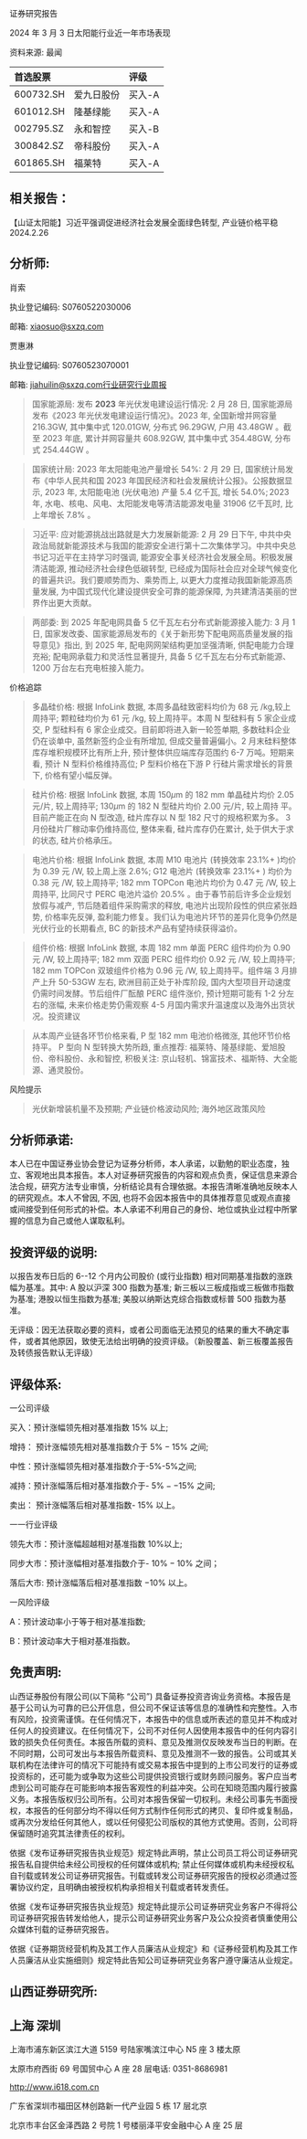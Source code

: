 证券研究报告

2024 年 3 月 3 日太阳能行业近一年市场表现



资料来源: 最闻

| 首选股票 |  | 评级 |
| :--- | :--- | :--- |
| $600732 . \mathrm{SH}$ | 爱九日股份 | 买入-A |
| 601012.SH | 隆基绿能 | 买入-A |
| $002795 . \mathrm{SZ}$ | 永和智控 | 买入-B |
| $300842 . \mathrm{SZ}$ | 帝科股份 | 买入-A |
| $601865 . \mathrm{SH}$ | 福莱特 | 买入-A |

## 相关报告：

【山证太阳能】习近平强调促进经济社会发展全面绿色转型, 产业链价格平稳 2024.2.26

## 分析师:

肖索

执业登记编码: S0760522030006

邮箱: xiaosuo@sxzq.com

贾惠淋

执业登记编码: S0760523070001

邮箱: jiahuilin@sxzq.com行业研究行业周报

>国家能源局: 发布 $\mathbf{2 0 2 3}$ 年光伏发电建设运行情况: 2 月 28 日, 国家能源局发布《2023 年光伏发电建设运行情况》。2023 年, 全国新增并网容量 $216.3 \mathrm{GW}$, 其中集中式 $120.01 \mathrm{GW}$, 分布式 $96.29 \mathrm{GW}$, 户用 $43.48 \mathrm{GW}$ 。截至 2023 年底, 累计并网容量共 $608.92 \mathrm{GW}$, 其中集中式 $354.48 \mathrm{GW}$, 分布式 $254.44 \mathrm{GW}$ 。

>国家统计局: 2023 年太阳能电池产量增长 54\%: 2 月 29 日, 国家统计局发布《中华人民共和国 2023 年国民经济和社会发展统计公报》。公报数据显示, 2023 年, 太阳能电池 (光伏电池) 产量 5.4 亿千瓦, 增长 $54.0 \% ; 2023$年, 水电、核电、风电、太阳能发电等清洁能源发电量 31906 亿千瓦时, 比上年增长 $7.8 \%$ 。

>习近平: 应对能源挑战出路就是大力发展新能源: 2 月 29 日下午, 中共中央政治局就新能源技术与我国的能源安全进行第十二次集体学习。中共中央总书记习近平在主持学习时强调, 能源安全事关经济社会发展全局。积极发展清洁能源, 推动经济社会绿色低碳转型, 已经成为国际社会应对全球气候变化的普遍共识。我们要顺势而为、乘势而上, 以更大力度推动我国新能源高质量发展, 为中国式现代化建设提供安全可靠的能源保障, 为共建清洁美丽的世界作出更大贡献。

>两部委: 到 2025 年配电网具备 5 亿千瓦左右分布式新能源接入能力: 3 月 1 日, 国家发改委、国家能源局发布的《关于新形势下配电网高质量发展的指导意见》指出, 到 2025 年, 配电网网架结构更加坚强清晰, 供配电能力合理充裕; 配电网承载力和灵活性显著提升, 具备 5 亿千瓦左右分布式新能源、1200 万台左右充电桩接入能力。

价格追踪

>多晶硅价格: 根据 InfoLink 数据, 本周多晶硅致密料均价为 68 元 $/ \mathrm{kg}$,较上周持平; 颗粒硅均价为 61 元 $/ \mathrm{kg}$, 较上周持平。本周 $\mathrm{N}$ 型硅料有 5 家企业成交, P 型硅料有 6 家企业成交。目前即将进入新一轮签单期, 多数硅料企业仍在谈单中, 虽然新签约企业有所增加, 但成交量普遍偏小。2 月末硅料整体库存堆积规模环比有所上升, 预计整体供应端库存范围约 6-7 万吨。短期来看, 预计 $\mathrm{N}$ 型料价格维持高位; $\mathrm{P}$ 型料价格在下游 $\mathrm{P}$ 行硅片需求增长的背景下, 价格有望小幅反弹。

> 硅片价格: 根据 InfoLink 数据, 本周 $150 \mu \mathrm{m}$ 的 $182 \mathrm{~mm}$ 单晶硅片均价 2.05 元/片, 较上周持平; $130 \mu \mathrm{m}$ 的 $182 \mathrm{~N}$ 型硅片均价 2.00 元/片, 较上周持
平。目前产能正在向 $\mathrm{N}$ 型改造, 硅片库存以 $\mathrm{N}$ 型 182 尺寸的规格积累为多。 3 月份硅片厂稼动率仍维持高位, 整体来看, 硅片库存仍在累计, 处于供大于求的状态, 硅片价格承压。

> 电池片价格: 根据 InfoLink 数据, 本周 M10 电池片 (转换效率 $23.1 \%+$ )均价为 0.39 元 $/ \mathrm{W}$, 较上周上涨 $2.6 \%$; G12 电池片 (转换效率 $23.1 \%+$ ) 均价为 0.38 元 $/ \mathrm{W}$, 较上周持平; $182 \mathrm{~mm}$ TOPCon 电池片均价为 0.47 元 $/ \mathrm{W}$, 较上周持平, 比同尺寸 PERC 电池片溢价 $20.5 \%$ 。由于春节前后许多企业规划放假与减产, 节后随着组件采购需求的释放, 电池片出现阶段性的供应紧张趋势, 价格率先反弹, 盈利能力修复。我们认为电池片环节的差异化竞争仍然是光伏行业的长期看点, $\mathrm{BC}$ 的新技术产品有望持续获得溢价。

> 组件价格: 根据 InfoLink 数据, 本周 $182 \mathrm{~mm}$ 单面 PERC 组件均价为 0.90 元 $/ \mathrm{W}$, 较上周持平; $182 \mathrm{~mm}$ 双面 PERC 组件均价 0.92 元 $/ \mathrm{W}$, 较上周持平; $182 \mathrm{~mm}$ TOPCon 双玻组件价格为 0.96 元 $/ \mathrm{W}$, 较上周持平。组件端 3 月排产上升 50-53GW 左右, 欧洲目前正处于补库阶段, 国内大型项目开动速度仍需时间发酵。节后组件厂酝酿 PERC 组件涨价, 预计短期可能有 1-2 分左右的涨幅, 未来价格走势仍需观察 4-5 月国内需求升温速度以及海外出货状况。投资建议

>从本周产业链各环节价格来看, P 型 $182 \mathrm{~mm}$ 电池价格微涨, 其他环节价格持平。 $\mathrm{P}$ 型向 $\mathrm{N}$ 型转换大势所趋, 重点推荐: 福莱特、隆基绿能、爱旭股份、帝科股份、永和智控, 积极关注: 京山轻机、锦富技术、福斯特、大全能源、通灵股份。

风险提示

> 光伏新增装机量不及预期; 产业链价格波动风险; 海外地区政策风险

## 分析师承诺:

本人已在中国证券业协会登记为证券分析师，本人承诺，以勤勉的职业态度，独立、客观地出具本报告。本人对证券研究报告的内容和观点负责，保证信息来源合法合规，研究方法专业审慎，分析结论具有合理依据。本报告清晰准确地反映本人的研究观点。本人不曾因, 不因, 也将不会因本报告中的具体推荐意见或观点直接或间接受到任何形式的补偿。本人承诺不利用自己的身份、地位或执业过程中所掌握的信息为自己或他人谋取私利。

## 投资评级的说明:

以报告发布日后的 6--12 个月内公司股价 (或行业指数) 相对同期基准指数的涨跌幅为基准。其中: A 股以沪深 300 指数为基准; 新三板以三板成指或三板做市指数为基准; 港股以恒生指数为基准; 美股以纳斯达克综合指数或标普 500 指数为基准。

无评级：因无法获取必要的资料，或者公司面临无法预见的结果的重大不确定事件，或者其他原因，致使无法给出明确的投资评级。（新股覆盖、新三板覆盖报告及转债报告默认无评级）

## 评级体系:

一公司评级

买入：预计涨幅领先相对基准指数 $15 \%$ 以上;

增持： 预计涨幅领先相对基准指数介于 $5 \%-15 \%$ 之间;

中性：预计涨幅领先相对基准指数介于-5\%-5\%之间;

减持：预计涨幅落后相对基准指数介于- $5 \%--15 \%$ 之间;

卖出： 预计涨幅落后相对基准指数- $15 \%$ 以上。

一一行业评级

领先大市：预计涨幅超越相对基准指数 10\%以上;

同步大市：预计涨幅相对基准指数介于- $10 \%-10 \%$ 之间；

落后大市: 预计涨幅落后相对基准指数 $-10 \%$ 以上。

一风险评级

A：预计波动率小于等于相对基准指数;

B：预计波动率大于相对基准指数。

## 免责声明:

山西证券股份有限公司(以下简称 “公司”) 具备证券投资咨询业务资格。本报告是基于公司认为可靠的已公开信息，但公司不保证该等信息的准确性和完整性。入市有风险，投资需谨慎。在任何情况下，本报告中的信息或所表述的意见并不构成对任何人的投资建议。在任何情况下，公司不对任何人因使用本报告中的任何内容引致的损失负任何责任。本报告所载的资料、意见及推测仅反映发布当日的判断。在不同时期，公司可发出与本报告所载资料、意见及推测不一致的报告。公司或其关联机构在法律许可的情况下可能持有或交易本报告中提到的上市公司发行的证券或投资标的，还可能为或争取为这些公司提供投资银行或财务顾问服务。客户应当考虑到公司可能存在可能影响本报告客观性的利益冲突。公司在知晓范围内履行披露义务。本报告版权归公司所有。公司对本报告保留一切权利。未经公司事先书面授权，本报告的任何部分均不得以任何方式制作任何形式的拷贝、复印件或复制品，或再次分发给任何其他人，或以任何侵犯公司版权的其他方式使用。否则，公司将保留随时追究其法律责任的权利。

依据《发布证券研究报告执业规范》规定特此声明，禁止公司员工将公司证券研究报告私自提供给未经公司授权的任何媒体或机构; 禁止任何媒体或机构未经授权私自刊载或转发公司证券研究报告。刊载或转发公司证券研究报告的授权必须通过签署协议约定，且明确由被授权机构承担相关刊载或者转发责任。

依据《发布证券研究报告执业规范》规定特此提示公司证券研究业务客户不得将公司证券研究报告转发给他人，提示公司证券研究业务客户及公众投资者慎重使用公众媒体刊载的证券研究报告。

依据《证券期货经营机构及其工作人员廉洁从业规定》和《证券经营机构及其工作人员廉洁从业实施细则》规定特此告知公司证券研究业务客户遵守廉洁从业规定。

## 山西证券研究所:

## 上海 深圳

上海市浦东新区滨江大道 5159 号陆家嘴滨江中心 $\mathrm{N} 5$ 座 3 楼太原

太原市府西街 69 号国贸中心 $\mathrm{A}$ 座 28 层电话: 0351-8686981

http://www.i618.com.cn

广东省深圳市福田区林创路新一代产业园 5 栋 17 层北京

北京市丰台区金泽西路 2 号院 1 号楼丽泽平安金融中心 $\mathrm{A}$ 座 25 层


